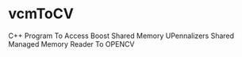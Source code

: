 vcmToCV
=======
C++ Program To Access Boost Shared Memory 
UPennalizers Shared Managed Memory Reader To OPENCV

